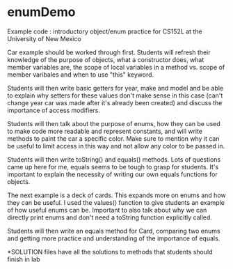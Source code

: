 # enumDemo

Example code : introductory object/enum practice for CS152L at the University of New Mexico

Car example should be worked through first. Students will refresh their knowledge of the purpose of objects, 
what a constructor does, what member variables are, the scope of local variables in a method vs. scope of member varibales and when to use "this" keyword. 

Students will then write basic getters for year, make and model and be able to explain why setters for these values don't make sense in this case (can't change year car was made after it's already been created) and discuss the importance of access modifiers. 

Students will then talk about the purpose of enums, how they can be used to make code more readable and represent constants, and will write methods to paint the car a specific color. Make sure to mention why it can be useful to limit access in this way and not allow any color to be passed in. 

Students will then write toString() and equals() methods. Lots of questions came up here for me, equals seems to be tough to grasp for students. It's important to explain the necessity of writing our own equals functions for objects.


The next example is a deck of cards. This expands more on enums and how they can be useful. I used the values() function to give students an example of how useful enums can be. Important to also talk about why we can directly print enums and don't need a toString function explicitly called. 

Students will then write an equals method for Card, comparing two enums and getting more practice and understanding of the importance of equals. 

*SOLUTION files have all the solutions to methods that students should finish in lab

 
